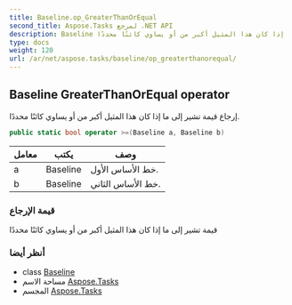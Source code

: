 ```yaml
---
title: Baseline.op_GreaterThanOrEqual
second_title: Aspose.Tasks لمرجع .NET API
description: Baseline طريقة. إرجاع قيمة تشير إلى ما إذا كان هذا المثيل أكبر من أو يساوي كائنًا محددًا.
type: docs
weight: 120
url: /ar/net/aspose.tasks/baseline/op_greaterthanorequal/
---
```

## Baseline GreaterThanOrEqual operator

إرجاع قيمة تشير إلى ما إذا كان هذا المثيل أكبر من أو يساوي كائنًا محددًا.

```csharp
public static bool operator >=(Baseline a, Baseline b)
```

| معامل | يكتب | وصف |
| --- | --- | --- |
| a | Baseline | خط الأساس الأول. |
| b | Baseline | خط الأساس الثاني. |

### قيمة الإرجاع

قيمة تشير إلى ما إذا كان هذا المثيل أكبر من أو يساوي كائنًا محددًا

### أنظر أيضا

* class [Baseline](../)
* مساحة الاسم [Aspose.Tasks](../../baseline/)
* المجسم [Aspose.Tasks](../../../)


